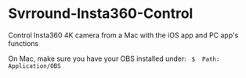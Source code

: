 # Svrround-Insta360-Control
Control Insta360 4K camera from a Mac with the iOS app and PC app's functions

On Mac, make sure you have your OBS installed under:
` $  Path: Application/OBS`
